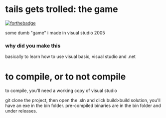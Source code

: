 # tails gets trolled: the game
[![forthebadge](https://forthebadge.com/images/badges/designed-in-ms-paint.svg)](https://forthebadge.com)

some dumb "game" i made in visual studio 2005


### why did you make this
basically to learn how to use visual basic, visual studio and .net


# to compile, or to not compile
to compile, you'll need a working copy of visual studio

git clone the project, then open the .sln and click build>build solution, you'll have an exe in the bin folder. pre-compiled binaries are in the bin folder and under releases.
